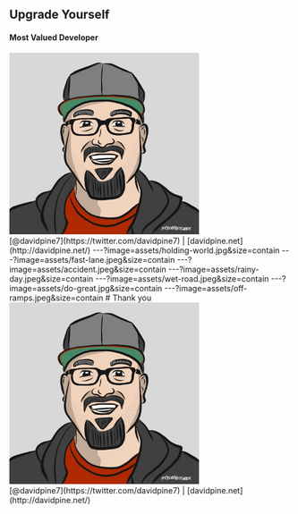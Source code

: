## Upgrade Yourself
#### Most Valued Developer
<img src="assets/me.jpg" height="325" />
<br />
[@davidpine7](https://twitter.com/davidpine7) | [davidpine.net](http://davidpine.net/)
---?image=assets/holding-world.jpg&size=contain
---?image=assets/fast-lane.jpeg&size=contain
---?image=assets/accident.jpeg&size=contain
---?image=assets/rainy-day.jpeg&size=contain
---?image=assets/wet-road.jpeg&size=contain
---?image=assets/do-great.jpg&size=contain
---?image=assets/off-ramps.jpeg&size=contain
# Thank you
<img src="assets/me.jpg" height="325" />
<br/>
[@davidpine7](https://twitter.com/davidpine7) | [davidpine.net](http://davidpine.net/)
